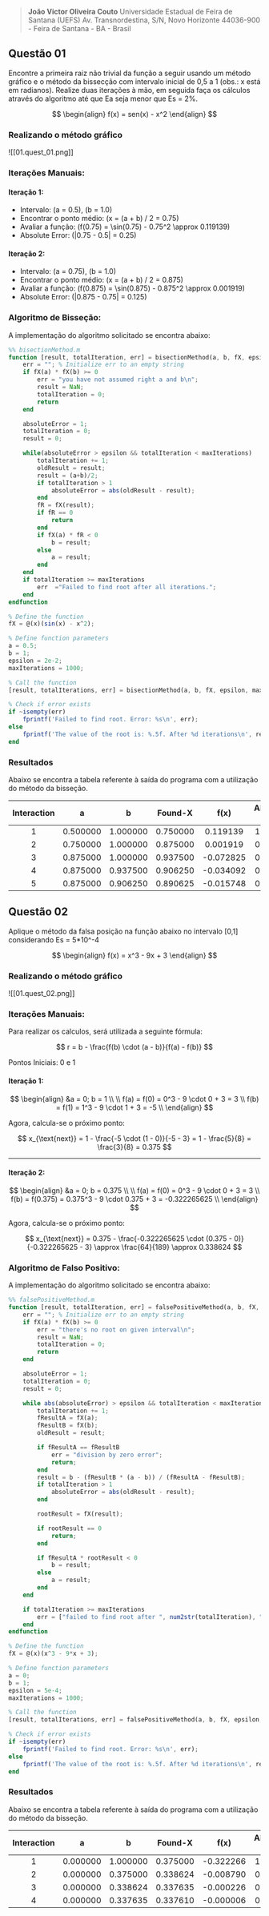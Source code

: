 > **João Victor Oliveira Couto**
> Universidade Estadual de Feira de Santana (UEFS)
> Av. Transnordestina, S/N, Novo Horizonte
> 44036-900 - Feira de Santana - BA - Brasil

## Questão 01

Encontre a primeira raiz não trivial da função a seguir usando um método gráfico e o método da bissecção com intervalo inicial de 0,5 a 1 (obs.: x está em radianos).
Realize duas iterações à mão, em seguida faça os cálculos através do algoritmo até que Ea seja menor que Es = 2%.

$$
\begin{align}
f(x) = sen(x) - x^2
\end{align}
$$

### Realizando o método gráfico

![[01.quest_01.png]]

### Iterações Manuais:

#### **Iteração 1:**

- Intervalo: \(a = 0.5\), \(b = 1.0\)
- Encontrar o ponto médio: \(x = (a + b) / 2 = 0.75\)
- Avaliar a função: \(f(0.75) = \sin(0.75) - 0.75^2 \approx 0.119139\)
- Absolute Error: \(|0.75 - 0.5| = 0.25\)

#### **Iteração 2:**

- Intervalo: \(a = 0.75\), \(b = 1.0\)
- Encontrar o ponto médio: \(x = (a + b) / 2 = 0.875\)
- Avaliar a função: \(f(0.875) = \sin(0.875) - 0.875^2 \approx 0.001919\)
- Absolute Error: \(|0.875 - 0.75| = 0.125\)

### Algoritmo de Bisseção:

A implementação do algoritmo solicitado se encontra abaixo:

```octave
%% bisectionMethod.m
function [result, totalIteration, err] = bisectionMethod(a, b, fX, epsilon, maxIterations)
    err = ""; % Initialize err to an empty string
    if fX(a) * fX(b) >= 0
        err = "you have not assumed right a and b\n";
        result = NaN;
        totalIteration = 0;
        return
    end

    absoluteError = 1;
    totalIteration = 0;
    result = 0;

    while(absoluteError > epsilon && totalIteration < maxIterations)
        totalIteration += 1;
        oldResult = result;
        result = (a+b)/2;
        if totalIteration > 1
            absoluteError = abs(oldResult - result);
        end
        fR = fX(result);
        if fR == 0
            return
        end
        if fX(a) * fR < 0
            b = result;
        else
            a = result;
        end
    end
    if totalIteration >= maxIterations
        err  ="Failed to find root after all iterations.";
    end
endfunction
```

```octave
% Define the function
fX = @(x)(sin(x) - x^2);

% Define function parameters
a = 0.5;
b = 1;
epsilon = 2e-2;
maxIterations = 1000;

% Call the function
[result, totalIterations, err] = bisectionMethod(a, b, fX, epsilon, maxIterations);

% Check if error exists
if ~isempty(err)
    fprintf('Failed to find root. Error: %s\n', err);
else
    fprintf('The value of the root is: %.5f. After %d iterations\n', result, totalIterations);
end
```

### Resultados

Abaixo se encontra a tabela referente à saída do programa com a utilização do método da bisseção.

| Interaction |    a     |    b     | Found-X  |   f(x)    | Absolute-Error |
| :---------: | :------: | :------: | :------: | :-------: | :------------: |
|      1      | 0.500000 | 1.000000 | 0.750000 | 0.119139  |    1.000000    |
|      2      | 0.750000 | 1.000000 | 0.875000 | 0.001919  |    0.125000    |
|      3      | 0.875000 | 1.000000 | 0.937500 | -0.072825 |    0.062500    |
|      4      | 0.875000 | 0.937500 | 0.906250 | -0.034092 |    0.031250    |
|      5      | 0.875000 | 0.906250 | 0.890625 | -0.015748 |    0.015625    |

## Questão 02

Aplique o método da falsa posição na função abaixo no intervalo \[0,1\] considerando Es = 5\*10^-4

$$
\begin{align}
f(x) = x^3 - 9x + 3
\end{align}
$$

### Realizando o método gráfico

![[01.quest_02.png]]

### Iterações Manuais:

Para realizar os calculos, será utilizada a seguinte fórmula:

$$
r = b - \frac{f(b) \cdot (a - b)}{f(a) - f(b)}
$$

Pontos Iniciais: 0 e 1

#### **Iteração 1:**

$$
\begin{align}
&a = 0; b = 1 \\
\\
f(a) = f(0) = 0^3 - 9 \cdot 0 + 3 = 3 \\
f(b) = f(1) = 1^3 - 9 \cdot 1 + 3 = -5 \\
\end{align}
$$

Agora, calcula-se o próximo ponto:

$$
x_{\text{next}} = 1 - \frac{-5 \cdot (1 - 0)}{-5 - 3} = 1 - \frac{5}{8} = \frac{3}{8} = 0.375
$$

---

#### **Iteração 2:**

$$
\begin{align}
&a = 0; b = 0.375 \\
\\
f(a) = f(0) = 0^3 - 9 \cdot 0 + 3 = 3 \\
f(b) = f(0.375) = 0.375^3 - 9 \cdot 0.375 + 3 = -0.322265625 \\
\end{align}
$$

Agora, calcula-se o próximo ponto:

$$
x_{\text{next}} = 0.375 - \frac{-0.322265625 \cdot (0.375 - 0)}{-0.322265625 - 3} \approx \frac{64}{189} \approx 0.338624
$$

### Algoritmo de Falso Positivo:

A implementação do algoritmo solicitado se encontra abaixo:

```octave
%% falsePositiveMethod.m
function [result, totalIteration, err] = falsePositiveMethod(a, b, fX, epsilon, maxIterations)
    err = ""; % Initialize err to an empty string
    if fX(a) * fX(b) >= 0
        err = "there's no root on given interval\n";
        result = NaN;
        totalIteration = 0;
        return
    end

    absoluteError = 1;
    totalIteration = 0;
    result = 0;

    while abs(absoluteError) > epsilon && totalIteration < maxIterations
        totalIteration += 1;
        fResultA = fX(a);
        fResultB = fX(b);
        oldResult = result;

        if fResultA == fResultB
            err = "division by zero error";
            return;
        end
        result = b - (fResultB * (a - b)) / (fResultA - fResultB);
        if totalIteration > 1
            absoluteError = abs(oldResult - result);
        end

        rootResult = fX(result);

        if rootResult == 0
            return;
        end

        if fResultA * rootResult < 0
            b = result;
        else
            a = result;
        end
    end

    if totalIteration >= maxIterations
        err = ["failed to find root after ", num2str(totalIteration), " iterations"];
    end
endfunction
```

```octave
% Define the function
fX = @(x)(x^3 - 9*x + 3);

% Define function parameters
a = 0;
b = 1;
epsilon = 5e-4;
maxIterations = 1000;

% Call the function
[result, totalIterations, err] = falsePositiveMethod(a, b, fX, epsilon, maxIterations);

% Check if error exists
if ~isempty(err)
    fprintf('Failed to find root. Error: %s\n', err);
else
    fprintf('The value of the root is: %.5f. After %d iterations\n', result, totalIterations);
end
```

### Resultados

Abaixo se encontra a tabela referente à saída do programa com a utilização do método da bisseção.

| Interaction |    a     |    b     | Found-X  |   f(x)    | Absolute-Error |
| :---------: | :------: | :------: | :------: | :-------: | :------------: |
|      1      | 0.000000 | 1.000000 | 0.375000 | -0.322266 |    1.000000    |
|      2      | 0.000000 | 0.375000 | 0.338624 | -0.008790 |    0.036376    |
|      3      | 0.000000 | 0.338624 | 0.337635 | -0.000226 |    0.000989    |
|      4      | 0.000000 | 0.337635 | 0.337610 | -0.000006 |    0.000025    |
